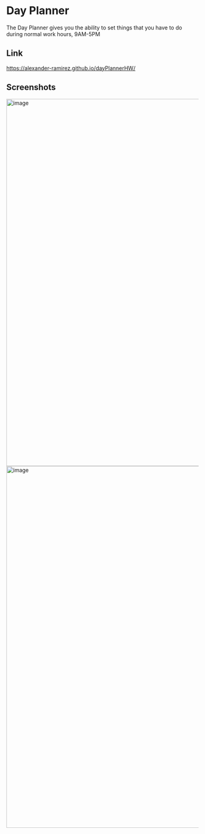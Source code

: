 # Day Planner

The Day Planner gives you the ability to set things that you have to do during normal work hours, 9AM-5PM

## Link
https://alexander-ramirez.github.io/dayPlannerHW/

## Screenshots
<img width="960" alt="image" src="https://user-images.githubusercontent.com/93147019/151092797-f889b3c2-85b8-42d2-99e4-f8035639766a.png">
<img width="946" alt="image" src="https://user-images.githubusercontent.com/93147019/151092916-6a4dacdf-f007-4d12-9168-8a9ba4d447d4.png">
